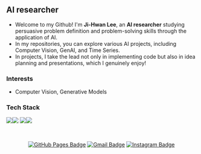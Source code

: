 ## AI researcher
- Welcome to my Github! I'm **Ji-Hwan Lee**, an **AI researcher** studying persuasive problem definition and problem-solving skills through the application of AI.
- In my repositories, you can explore various AI projects, including Computer Vision, GenAI, and Time Series.
- In projects, I take the lead not only in implementing code but also in idea planning and presentations, which I genuinely enjoy!

### Interests
- Computer Vision, Generative Models

### Tech Stack
<img src="https://img.shields.io/badge/Python-3776AB?style=for-the-badge&logo=Python&logoColor=white"><img src="https://img.shields.io/badge/PyTorch-EE4C2C?style=for-the-badge&logo=pytorch&logoColor=white">
<img src="https://img.shields.io/badge/OpenCV-27338e?style=for-the-badge&logo=OpenCV&logoColor=white"><img src="https://img.shields.io/badge/Flask-000000?style=for-the-badge&logo=Flask&logoColor=white">

<div align=center>
<br>
  
[![GitHub Pages Badge](https://img.shields.io/badge/GitHub.io-222222?style=flat-square&logo=github&logoColor=white)](https://abcd-egh.github.io/)
[![Gmail Badge](https://img.shields.io/badge/Gmail-EA4335?style=flat-square&logo=Gmail&logoColor=white)](mailto:wlghks7790@gmail.com)
[![Instagram Badge](https://img.shields.io/badge/Instagram-E4405F?style=flat-square&logo=instagram&logoColor=white)](https://instagram.com/abcd.e_gh)
</div>
<!--
**abcd-EGH/abcd-EGH** is a ✨ _special_ ✨ repository because its `README.md` (this file) appears on your GitHub profile.

Here are some ideas to get you started:

- 🔭 I’m currently working on ...
- 🌱 I’m currently learning ...
- 👯 I’m looking to collaborate on ...
- 🤔 I’m looking for help with ...
- 💬 Ask me about ...
- 📫 How to reach me: ...
- 😄 Pronouns: ...
- ⚡ Fun fact: ...
-->
